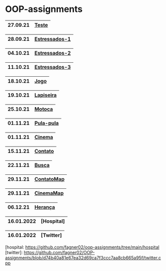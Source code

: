 # OOP-assignments

| 27.09.21 | [Teste] |
| -------- | ------- |

| 28.09.21 | [Estressados-1] |
| -------- | --------------- |

| 04.10.21 | [Estressados-2] |
| -------- | --------------- |

| 11.10.21 | [Estressados-3] |
| -------- | --------------- |

| 18.10.21 | [Jogo] |
| -------- | ------ |

| 19.10.21 | [Lapiseira] |
| -------- | ----------- |

| 25.10.21 | [Motoca] |
| -------- | -------- |

| 01.11.21 | [Pula-pula] |
| -------- | ----------- |

| 01.11.21 | [Cinema] |
| -------- | -------- |

| 15.11.21 | [Contato] |
| -------- | --------- |

| 22.11.21 | [Busca] |
| -------- | ------- |

| 29.11.21 | [ContatoMap] |
| -------- | ------------ |

| 29.11.21 | [CinemaMap] |
| -------- | ----------- |

| 06.12.21 | [Herança] |
| -------- | --------- |

| 16.01.2022 | [Hospital] |
| ---------- | ---------- |

| 16.01.2022 | [Twitter] |
| ---------- | --------- |

[teste]: https://github.com/fagner02/OOP-assignments/blob/0e791de06fd0a547f1a797050a1dc63e09c85fe7/jokenpo.cpp
[estressados-1]: https://github.com/fagner02/OOP-assignments/blob/c44c339d440896b8f0ea06e48a50af06ea80ed4b/estressados.cpp
[estressados-2]: https://github.com/fagner02/OOP-assignments/blob/bf937d7d429941b3429b97be10eec0a58a32bc6e/estressados2.cpp
[estressados-3]: https://github.com/fagner02/OOP-assignments/blob/b59b04ddd4e9aead4c2a979cce5422d77a65dd1f/estressados3.cpp
[jogo]: https://github.com/fagner02/asteroids.git
[lapiseira]: https://github.com/fagner02/OOP-assignments/blob/a1b67ecb7c8d492a38583f0f304c8b56cdecd856/lapiseira.cpp
[motoca]: https://github.com/fagner02/OOP-assignments/blob/d26d82c761514afe3bf74df0cfd55703783d8c92/motoca.cpp
[contato]: https://github.com/fagner02/OOP-assignments/tree/main/busca%20%26%20contato
[pula-pula]: https://github.com/fagner02/OOP-assignments/tree/main/pulapula
[cinema]: https://github.com/fagner02/OOP-assignments/blob/029bde2db4651ab41e665af3b2dacb1491c0cde4/cinema.cpp
[busca]: https://github.com/fagner02/OOP-assignments/tree/main/busca%20%26%20contato
[contatomap]: https://github.com/fagner02/OOP-assignments/tree/main/map
[cinemamap]: https://github.com/fagner02/OOP-assignments/tree/main/map
[herança]: https://github.com/fagner02/OOP-assignments/tree/main/Inheritance
[hospital: https://github.com/fagner02/oop-assignments/tree/main/hospital [twitter]: https://github.com/fagner02/OOP-assignments/blob/d74b40a81e67ea32d69ca7f3ccc7aa8cb665a95f/twitter.cpp

